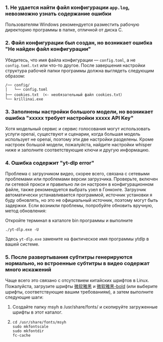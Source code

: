 ### 1. Не удается найти файл конфигурации `app.log`, невозможно узнать содержание ошибки
Пользователям Windows рекомендуется разместить рабочую директорию программы в папке, отличной от диска C.

### 2. Файл конфигурации был создан, но возникает ошибка "Не найден файл конфигурации"
Убедитесь, что имя файла конфигурации — `config.toml`, а не `config.toml.txt` или что-то другое. После завершения настройки структура рабочей папки программы должна выглядеть следующим образом:
```
/── config/
│   └── config.toml
├── cookies.txt （<- необязательный файл cookies.txt）
└── krillinai.exe
```

### 3. Заполнены настройки большого модели, но возникает ошибка "xxxxx требует настройки xxxxx API Key"
Хотя модельный сервис и сервис голосования могут использовать услуги openai, существуют и сценарии, когда большая модель использует не openai, поэтому эти две настройки разделены. Кроме настроек большой модели, пожалуйста, найдите настройки whisper ниже и заполните соответствующие ключи и другую информацию.

### 4. Ошибка содержит "yt-dlp error"
Проблема с загрузчиком видео, скорее всего, связана с сетевыми проблемами или проблемами версии загрузчика. Проверьте, включен ли сетевой прокси и правильно ли он настроен в конфигурационном файле, также рекомендуется выбрать узел в Гонконге. Загрузчик автоматически устанавливается программой, источник установки я буду обновлять, но это не официальный источник, поэтому могут быть задержки. Если возникли проблемы, попробуйте обновить вручную, метод обновления:

Откройте терминал в каталоге bin программы и выполните
```
./yt-dlp.exe -U
```
Здесь `yt-dlp.exe` замените на фактическое имя программы ytdlp в вашей системе.

### 5. После развертывания субтитры генерируются нормально, но встроенные субтитры в видео содержат много искажений
Чаще всего это связано с отсутствием китайских шрифтов в Linux. Пожалуйста, загрузите шрифты [微软雅黑](https://modelscope.cn/models/Maranello/KrillinAI_dependency_cn/resolve/master/%E5%AD%97%E4%BD%93/msyh.ttc) и [微软雅黑-bold](https://modelscope.cn/models/Maranello/KrillinAI_dependency_cn/resolve/master/%E5%AD%97%E4%BD%93/msyhbd.ttc) (или выберите шрифты, соответствующие вашим требованиям), а затем выполните следующие шаги:
1. Создайте папку msyh в /usr/share/fonts/ и скопируйте загруженные шрифты в этот каталог.
2. 
    ```
    cd /usr/share/fonts/msyh
    sudo mkfontscale
    sudo mkfontdir
    fc-cache
    ```